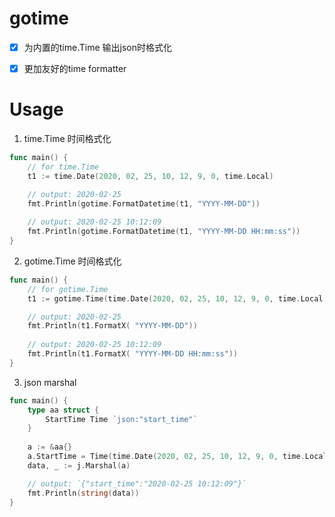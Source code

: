 # gotime

- [x] 为内置的time.Time 输出json时格式化
- [x] 更加友好的time formatter
    

# Usage

1. time.Time 时间格式化

```go
func main() {
    // for time.Time 
    t1 := time.Date(2020, 02, 25, 10, 12, 9, 0, time.Local)

    // output: 2020-02-25
    fmt.Println(gotime.FormatDatetime(t1, "YYYY-MM-DD"))
    
    // output: 2020-02-25 10:12:09
    fmt.Println(gotime.FormatDatetime(t1, "YYYY-MM-DD HH:mm:ss"))
}

```


2. gotime.Time 时间格式化

```go
func main() {
    // for gotime.Time 
    t1 := gotime.Time(time.Date(2020, 02, 25, 10, 12, 9, 0, time.Local))

    // output: 2020-02-25
    fmt.Println(t1.FormatX( "YYYY-MM-DD"))
    
    // output: 2020-02-25 10:12:09
    fmt.Println(t1.FormatX( "YYYY-MM-DD HH:mm:ss"))
}

```

3. json marshal

```go
func main() {
    type aa struct {
        StartTime Time `json:"start_time"`
    }
    
    a := &aa{}
    a.StartTime = Time(time.Date(2020, 02, 25, 10, 12, 9, 0, time.Local))
    data, _ := j.Marshal(a)

    // output: `{"start_time":"2020-02-25 10:12:09"}`
    fmt.Println(string(data))
}
```
